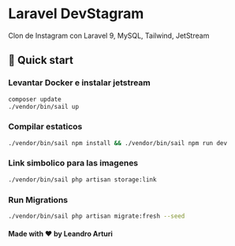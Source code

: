# Laravel DevStagram

Clon de Instagram con Laravel 9, MySQL, Tailwind, JetStream

## 🚀 Quick start

### Levantar Docker e instalar jetstream

```bash
composer update
./vendor/bin/sail up 
```

### Compilar estaticos

```bash
./vendor/bin/sail npm install && ./vendor/bin/sail npm run dev     
```

### Link simbolico para las imagenes

```bash
./vendor/bin/sail php artisan storage:link 
```

### Run Migrations

```bash
./vendor/bin/sail php artisan migrate:fresh --seed
```

#### Made with ❤️ by Leandro Arturi
